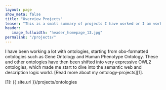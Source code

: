 ```yaml
---
layout: page
show_meta: false
title: "Overview Projects"
teaser: "This is a small summary of projects I have worked or I am working on."
header:
   image_fullwidth: "header_homepage_13.jpg"
permalink: "/projects/"
---
```


I have been working a lot with ontologies, starting from obo-formatted ontologies such as Gene Ontology and Human Phenotype Ontology. These and other ontologies have then
been shifted into very expressive OWL2 ontologies, which made me start to dive into the semantic web and description logic world.
[Read more about my ontology-projects][1].



 [1]: {{ site.url }}/projects/ontologies
